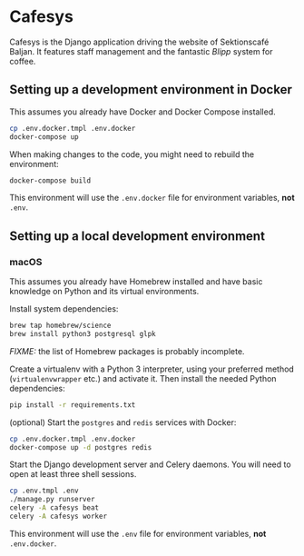 # Cafesys
Cafesys is the Django application driving the website of Sektionscafé Baljan. It features staff management and the
fantastic *Blipp* system for coffee.

## Setting up a development environment in Docker
This assumes you already have Docker and Docker Compose installed.
```sh
cp .env.docker.tmpl .env.docker
docker-compose up
```

When making changes to the code, you might need to rebuild the environment:
```sh
docker-compose build
```

This environment will use the `.env.docker` file for environment variables, **not** `.env`.

## Setting up a local development environment

### macOS
This assumes you already have Homebrew installed and have basic knowledge on Python and its virtual environments.

Install system dependencies:
```sh
brew tap homebrew/science
brew install python3 postgresql glpk
```
*FIXME:* the list of Homebrew packages is probably incomplete.

Create a virtualenv with a Python 3 interpreter, using your preferred method (`virtualenvwrapper` etc.) and activate it.
Then install the needed Python dependencies:
```sh
pip install -r requirements.txt
```

(optional) Start the `postgres` and `redis` services with Docker:
```sh
cp .env.docker.tmpl .env.docker
docker-compose up -d postgres redis
```

Start the Django development server and Celery daemons. You will need to open at least three shell sessions.
```sh
cp .env.tmpl .env
./manage.py runserver
celery -A cafesys beat
celery -A cafesys worker
```

This environment will use the `.env` file for environment variables, **not** `.env.docker`.
